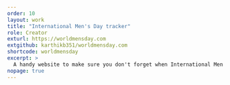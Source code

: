 ```yaml
---
order: 10
layout: work
title: "International Men's Day tracker"
role: Creator
exturl: https://worldmensday.com
extgithub: karthikb351/worldmensday.com
shortcode: worldmensday
excerpt: >
  A handy website to make sure you don't forget when International Men's Day is!
nopage: true
---
```

